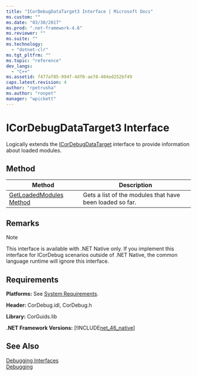 ```yaml
---
title: "ICorDebugDataTarget3 Interface | Microsoft Docs"
ms.custom: ""
ms.date: "03/30/2017"
ms.prod: ".net-framework-4.6"
ms.reviewer: ""
ms.suite: ""
ms.technology: 
  - "dotnet-clr"
ms.tgt_pltfrm: ""
ms.topic: "reference"
dev_langs: 
  - "C++"
ms.assetid: f477af85-994f-4df0-ae78-404ed252bf49
caps.latest.revision: 4
author: "rpetrusha"
ms.author: "ronpet"
manager: "wpickett"
---
```

# ICorDebugDataTarget3 Interface
Logically extends the [ICorDebugDataTarget](../../../../docs/framework/unmanaged-api/debugging/icordebugdatatarget-interface.md) interface to provide information about loaded modules.  
  
## Method  
  
|Method|Description|  
|------------|-----------------|  
|[GetLoadedModules Method](../../../../docs/framework/unmanaged-api/debugging/icordebugdatatarget3-getloadedmodules-method.md)|Gets a list of the modules that have been loaded so far.|  
  
## Remarks  
  
> [!NOTE]
>  This interface is available with .NET Native only. If you implement this interface for ICorDebug scenarios outside of .NET Native, the common language runtime will ignore this interface.  
  
## Requirements  
 **Platforms:** See [System Requirements](../../../../docs/framework/getting-started/system-requirements.md).  
  
 **Header:** CorDebug.idl, CorDebug.h  
  
 **Library:** CorGuids.lib  
  
 **.NET Framework Versions:** [!INCLUDE[net_46_native](../../../../includes/net-46-native-md.md)]  
  
## See Also  
 [Debugging Interfaces](../../../../docs/framework/unmanaged-api/debugging/debugging-interfaces.md)   
 [Debugging](../../../../docs/framework/unmanaged-api/debugging/index.md)